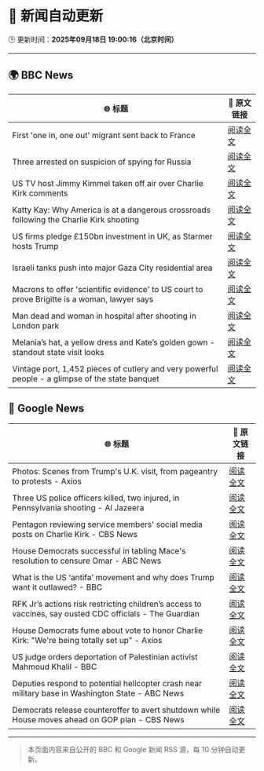 # 🧠 新闻自动更新

🕒 更新时间：**2025年09月18日 19:00:16（北京时间）**

---

## 🌍 BBC News

| 🌐 标题 | 🔗 原文链接 |
|--------|-------------|
| First 'one in, one out' migrant sent back to France | [阅读全文](https://www.bbc.com/news/articles/ckg653r06jgo?at_medium=RSS&at_campaign=rss) |
| Three arrested on suspicion of spying for Russia | [阅读全文](https://www.bbc.com/news/articles/cvgq19751d6o?at_medium=RSS&at_campaign=rss) |
| US TV host Jimmy Kimmel taken off air over Charlie Kirk comments | [阅读全文](https://www.bbc.com/news/articles/c203n52x1y9o?at_medium=RSS&at_campaign=rss) |
| Katty Kay: Why America is at a dangerous crossroads following the Charlie Kirk shooting | [阅读全文](https://www.bbc.com/news/articles/c78n0e83ye0o?at_medium=RSS&at_campaign=rss) |
| US firms pledge £150bn investment in UK, as Starmer hosts Trump | [阅读全文](https://www.bbc.com/news/articles/cx2nllgl3q7o?at_medium=RSS&at_campaign=rss) |
| Israeli tanks push into major Gaza City residential area | [阅读全文](https://www.bbc.com/news/articles/c4gv881exj2o?at_medium=RSS&at_campaign=rss) |
| Macrons to offer 'scientific evidence' to US court to prove Brigitte is a woman, lawyer says | [阅读全文](https://www.bbc.com/news/articles/ckg3llj5nxdo?at_medium=RSS&at_campaign=rss) |
| Man dead and woman in hospital after shooting in London park | [阅读全文](https://www.bbc.com/news/articles/cgmzwepy1veo?at_medium=RSS&at_campaign=rss) |
| Melania’s hat, a yellow dress and Kate’s golden gown - standout state visit looks | [阅读全文](https://www.bbc.com/news/articles/cy857ddpjp4o?at_medium=RSS&at_campaign=rss) |
| Vintage port, 1,452 pieces of cutlery and very powerful people - a glimpse of the state banquet | [阅读全文](https://www.bbc.com/news/articles/cn4l13gxy2lo?at_medium=RSS&at_campaign=rss) |

## 📰 Google News

| 🌐 标题 | 🔗 原文链接 |
|--------|-------------|
| Photos: Scenes from Trump's U.K. visit, from pageantry to protests - Axios | [阅读全文](https://news.google.com/rss/articles/CBMiggFBVV95cUxNcUJKTkFCbjUyYUlMcFotazBFUmVUYncxVmhyVHdRcVNySm5pZEc5cy1hZXc0MkVCLVc0UEdjay1pTS1SN05nQ0tBNFNUaW9KZ1ZKX193SUJua0lNbVQzZkU1bm9mVUVqSE9hZ0RYVjhGTnFuem5GTkxzd09iSDhOUGpR?oc=5) |
| Three US police officers killed, two injured, in Pennsylvania shooting - Al Jazeera | [阅读全文](https://news.google.com/rss/articles/CBMinAFBVV95cUxPblltR3g1QUJDVF9tQm53Z2hwVkdxNi0xcURfbXFBVG1yUmhxeEVFWGM1ZDFSUnI0c3BnT3E0SzNHUkVrWWdnZTNlVEpkcnpwVUN3VDZlUmJ4TlVBS3Z5am55MzJSWXBTV1didmluMkpya1pKa2paOF9nQVliV1o5MkotRXVxZnFEMi1icWtpLVh5eENHZTBIYWEwZ3nSAaIBQVVfeXFMUEtPZkFOWDhtVU5IWnVpYVA2d0xUcE9pVDR4a1ZHdEZsZllGSl9pTGlWUDRGV0pJVFlwdXNRQURCUEc4RTRGQVNQNEtEUUlDYkNfdDBabDhHV241SU9oUXFoQ1ZsTFMyTDJxNEtNYklhdjhZTVJqY2pacjYwaUIyOFBIbExVb0NHdm9hcFRqVUhJQTFKQ2ZqbENBOExQNHdmdFFR?oc=5) |
| Pentagon reviewing service members' social media posts on Charlie Kirk - CBS News | [阅读全文](https://news.google.com/rss/articles/CBMioAFBVV95cUxNa21FNWlBT3hTa0QzNGMweTdUS0t2YWlXcHUxRXNNTHRnUjl6bnhEeW5rZ241c0x0a2NuenV1U0d0dTZXaWpNX0JZSUNXZldTTnlEdEdPSFZ1b3dabkpWUGV4WW5zeWhoLWw5NVdEMUhhdzNUYmtiRHJkZjgxSEQtMkRoMzRka3dkVjBrS3JidUVPSGlud2Njb1lNVHlaNzVL0gGmAUFVX3lxTFBSblA4TUNDUllOeHpVcDc2Nm54WHhKaTgwMWtSbnRBSURNYjdhX1BZYy1YVXZuRjEwNnlWTHZJdU9pRlR5WWR3LUxOTEpaVGhlN2RSYnNrNTViZG9qNHVqVVRmOXJRNm5LdlRBeEhveVJBSHlmZ0xlVlZmM0tfVjE3Nk5iTzlocmFxbmdTRGc3Zl95UXc4LVNadGVYeWJTYklYbEdzLWc?oc=5) |
| House Democrats successful in tabling Mace's resolution to censure Omar - ABC News | [阅读全文](https://news.google.com/rss/articles/CBMiowFBVV95cUxOUG5PQ3NKdlVOOHBveVhsOG1aajlWRzI5S2dHZUdmMVcwdXRSVXhKc2tzbGh5UW5PY0NwRVc2SnpWbEthRlJ1ZTBHTG12QXVNbWJrYm5ka0xLSlhDOFpGS0hHSHpiRDh6QmlFcEF5aHJEVER5N3hWclBIanhwNDE0MmpoV3o2N3p3TWNhSlJkZ1ViQmtnWERZR2NVWUpKR2t1SEow0gGoAUFVX3lxTFBGV25ranUxOU1tNy01Ul9mV3hwYnh3RFpwZk9ZaGRDZTYxMV9Vem5RVmxYZmJUS2VqdzRfdm50NGZQLTRpaHlURU5reEtpR3hSRTRxSGtNRXZ0anEyWHhqZVExUjQtNVhfeDRoaVR3V294QnJsWUt4WkJqZ0hXUVdZNU13VEhmVWRweElNSURIT2FUbzFsc3hrUHpnY2tXRHdFb2UzVWt5OA?oc=5) |
| What is the US ‘antifa’ movement and why does Trump want it outlawed? - BBC | [阅读全文](https://news.google.com/rss/articles/CBMiVEFVX3lxTE1kdzg2OEQ5MkVhVC1ZajhWR0hrZlg1bVByUDU2bVJvUk1tRHhWbWlxQmFlTzVaaHY0VzIta3hQY1hOU0F0bV9wRnVXVW9vSTFlZzBvUg?oc=5) |
| RFK Jr’s actions risk restricting children’s access to vaccines, say ousted CDC officials - The Guardian | [阅读全文](https://news.google.com/rss/articles/CBMikAFBVV95cUxQVk9HQ0tzWExpS3dJRnBBdDdIX1o0SWFvckE2aUVIelJ1SEM5WXNlSFh0MW5FMURyUWE1d2RIbFFWSWNYb1hfZlluUlBVRURVOEF5TzBuUXZGZmxiX291emVyeG4zZUZkbWI2SGl2YnN0OXM0RnBqTEJaQ0VZcFBwYWRUM1N3TndQcU1hNDB1OEo?oc=5) |
| House Democrats fume about vote to honor Charlie Kirk: "We're being totally set up" - Axios | [阅读全文](https://news.google.com/rss/articles/CBMihwFBVV95cUxQNUlTSWxjUUFkV3luQ3g0RndlNVB5bXBNVWVBa1ozdk0wRDNZa0dlenVaaTA2R2VkcERPRkNRYlNMSXI5RnBQY282Wk5famZWUFkxSkRXVVJCbjJGaUkxNFRGay1mVDZ1cW5fUHRrMEtqUVdGb2otQmxxRS1GRTUzYjliZ3FIQ0E?oc=5) |
| US judge orders deportation of Palestinian activist Mahmoud Khalil - BBC | [阅读全文](https://news.google.com/rss/articles/CBMiWkFVX3lxTE5yb2pqWk9HX0JrajVEeE1DZlhKMGFySTVHWWhsSVhETmUtQnJ1UENuYmxSV2ZDQXM0RkpzV25xdW1IckRyXzlvcU1ZTWNrVjNpR2JEVG1RREwtUQ?oc=5) |
| Deputies respond to potential helicopter crash near military base in Washington State - ABC News | [阅读全文](https://news.google.com/rss/articles/CBMilwFBVV95cUxPb0h1MzZ5Nl9jTFZKVFYzdVMzRlFZQVQxenUwRWpNblRLZFpPOGY0N1pfYmxzRlRBeEpjbGJ4WUlQc3pOTEpBejFCbUExN2dWLU9WSTduTV9vRFNPbFAzLTBjWkpWbzk3aE9sQ3ZzT1p0TFZhNmoxREVDNkw5LUFYdGJfRkJzbFczaXd1dlBVUFp0VndpaDZz0gGcAUFVX3lxTE1BUnlXSTMzcGczcWp0V2p2WWgxcjVxS2JIYzNJRVEwY3A1dTR5Qm5yNHpPSFM2cWk0MDg1YmdNaFlfNEtENzltZ2JzaWJJaTZMM3B2b1RrbXJJOEcxOWVPOFZkenZvaGxTRTNzdkJtbUN0cUxGSGpmMjFSQzA2ZzJoM1FIR2VjeGJyRGFuWmpLVmNtLWdxVlE4Vm5lWA?oc=5) |
| Democrats release counteroffer to avert shutdown while House moves ahead on GOP plan - CBS News | [阅读全文](https://news.google.com/rss/articles/CBMickFVX3lxTE5pbXJ4clg4eVkwQkFnamROd0UzTTlYYjNFMkFoSzVrYnV1NVBuYWNJU28wdXM0UHpLRV9Fa2gzTWx0ODdPaG5CdWk2SGZlRlpXOU1rZjNhQXFieHBoM1hLeUhRNTVDYmhfYVlTMXMzYVB6QdIBd0FVX3lxTE9CdDU4Z2VfZVN0aW5Vb2lfeTRwSW1fdVVreW9kSzJ2MWVkQlZwVVZ4NTZoUy1hamRrUjNFWktWVjRVellUNWVHQ0NDVjNqZnZIc1VNTHhhM2NDM3FfeXVlbWc5ZDVxUFUyY2FiUkxmcUJjUlItZ0VN?oc=5) |

---
> 本页面内容来自公开的 BBC 和 Google 新闻 RSS 源，每 10 分钟自动更新。